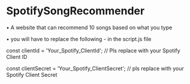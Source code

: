 # SpotifySongRecommender
• A website that can recommend 10 songs based on what you type



• you will have to replace the following -  in the script.js file 

const clientId = 'Your_Spotify_ClientId'; // Pls replace with your Spotify Client ID

const clientSecret = 'Your_Spotify_ClientSecret'; // pls replace with your Spotify Client Secret

